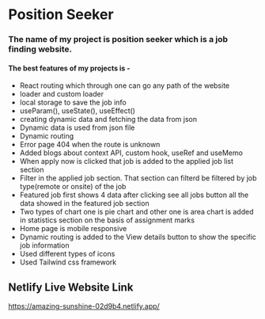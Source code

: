 # Position Seeker
### The name of my project is position seeker which is a job finding website.
#### The best features of my projects is -
* React routing which through one can go any path of the website
* loader and custom loader
* local storage to save the job info
* useParam(), useState(), useEffect()
* creating dynamic data and fetching the data from json 
* Dynamic data is used from json file
* Dynamic routing
* Error page 404 when the route is unknown
* Added blogs about context API, custom hook, useRef and useMemo
* When apply now is clicked that job is added to the applied job list section
* Filter in the applied job section. That section can filterd be filtered by job type(remote or onsite) of the job
* Featured job first shows 4 data after clicking see all jobs button all the data showed in the featured job section 
* Two types of chart one is pie chart and other one is area chart is added in statistics section on the basis of assignment marks
* Home page is mobile responsive 
* Dynamic routing is added to the View details button to show the specific job information
* Used different types of icons
* Used Tailwind css framework

## Netlify Live Website Link
https://amazing-sunshine-02d9b4.netlify.app/
